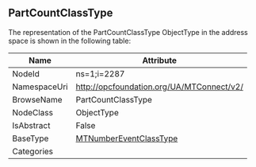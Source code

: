 <!-- objecttype -->
## PartCountClassType
  
<!-- end of text -->
The representation of the PartCountClassType ObjectType in the address space is shown in the following table:  

|Name|Attribute|
|---|---|
|NodeId|ns=1;i=2287|
|NamespaceUri|http://opcfoundation.org/UA/MTConnect/v2/|
|BrowseName|PartCountClassType|
|NodeClass|ObjectType|
|IsAbstract|False|
|BaseType|[MTNumberEventClassType](../../ObjectTypes/MTNumberEventClassType/readme.md)|
|Categories||

